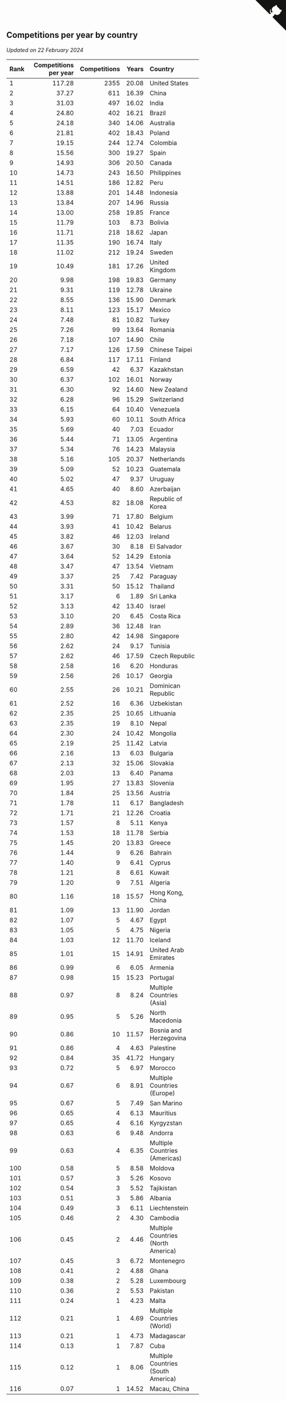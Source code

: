 ## Competitions per year by country

*Updated on 22 February 2024*

| Rank | Competitions per year | Competitions | Years | Country |
| :--- | ---: | ---: | ---: | :--- |
| 1 | 117.28 | 2355 | 20.08 | United States |
| 2 | 37.27 | 611 | 16.39 | China |
| 3 | 31.03 | 497 | 16.02 | India |
| 4 | 24.80 | 402 | 16.21 | Brazil |
| 5 | 24.18 | 340 | 14.06 | Australia |
| 6 | 21.81 | 402 | 18.43 | Poland |
| 7 | 19.15 | 244 | 12.74 | Colombia |
| 8 | 15.56 | 300 | 19.27 | Spain |
| 9 | 14.93 | 306 | 20.50 | Canada |
| 10 | 14.73 | 243 | 16.50 | Philippines |
| 11 | 14.51 | 186 | 12.82 | Peru |
| 12 | 13.88 | 201 | 14.48 | Indonesia |
| 13 | 13.84 | 207 | 14.96 | Russia |
| 14 | 13.00 | 258 | 19.85 | France |
| 15 | 11.79 | 103 | 8.73 | Bolivia |
| 16 | 11.71 | 218 | 18.62 | Japan |
| 17 | 11.35 | 190 | 16.74 | Italy |
| 18 | 11.02 | 212 | 19.24 | Sweden |
| 19 | 10.49 | 181 | 17.26 | United Kingdom |
| 20 | 9.98 | 198 | 19.83 | Germany |
| 21 | 9.31 | 119 | 12.78 | Ukraine |
| 22 | 8.55 | 136 | 15.90 | Denmark |
| 23 | 8.11 | 123 | 15.17 | Mexico |
| 24 | 7.48 | 81 | 10.82 | Turkey |
| 25 | 7.26 | 99 | 13.64 | Romania |
| 26 | 7.18 | 107 | 14.90 | Chile |
| 27 | 7.17 | 126 | 17.59 | Chinese Taipei |
| 28 | 6.84 | 117 | 17.11 | Finland |
| 29 | 6.59 | 42 | 6.37 | Kazakhstan |
| 30 | 6.37 | 102 | 16.01 | Norway |
| 31 | 6.30 | 92 | 14.60 | New Zealand |
| 32 | 6.28 | 96 | 15.29 | Switzerland |
| 33 | 6.15 | 64 | 10.40 | Venezuela |
| 34 | 5.93 | 60 | 10.11 | South Africa |
| 35 | 5.69 | 40 | 7.03 | Ecuador |
| 36 | 5.44 | 71 | 13.05 | Argentina |
| 37 | 5.34 | 76 | 14.23 | Malaysia |
| 38 | 5.16 | 105 | 20.37 | Netherlands |
| 39 | 5.09 | 52 | 10.23 | Guatemala |
| 40 | 5.02 | 47 | 9.37 | Uruguay |
| 41 | 4.65 | 40 | 8.60 | Azerbaijan |
| 42 | 4.53 | 82 | 18.08 | Republic of Korea |
| 43 | 3.99 | 71 | 17.80 | Belgium |
| 44 | 3.93 | 41 | 10.42 | Belarus |
| 45 | 3.82 | 46 | 12.03 | Ireland |
| 46 | 3.67 | 30 | 8.18 | El Salvador |
| 47 | 3.64 | 52 | 14.29 | Estonia |
| 48 | 3.47 | 47 | 13.54 | Vietnam |
| 49 | 3.37 | 25 | 7.42 | Paraguay |
| 50 | 3.31 | 50 | 15.12 | Thailand |
| 51 | 3.17 | 6 | 1.89 | Sri Lanka |
| 52 | 3.13 | 42 | 13.40 | Israel |
| 53 | 3.10 | 20 | 6.45 | Costa Rica |
| 54 | 2.89 | 36 | 12.48 | Iran |
| 55 | 2.80 | 42 | 14.98 | Singapore |
| 56 | 2.62 | 24 | 9.17 | Tunisia |
| 57 | 2.62 | 46 | 17.59 | Czech Republic |
| 58 | 2.58 | 16 | 6.20 | Honduras |
| 59 | 2.56 | 26 | 10.17 | Georgia |
| 60 | 2.55 | 26 | 10.21 | Dominican Republic |
| 61 | 2.52 | 16 | 6.36 | Uzbekistan |
| 62 | 2.35 | 25 | 10.65 | Lithuania |
| 63 | 2.35 | 19 | 8.10 | Nepal |
| 64 | 2.30 | 24 | 10.42 | Mongolia |
| 65 | 2.19 | 25 | 11.42 | Latvia |
| 66 | 2.16 | 13 | 6.03 | Bulgaria |
| 67 | 2.13 | 32 | 15.06 | Slovakia |
| 68 | 2.03 | 13 | 6.40 | Panama |
| 69 | 1.95 | 27 | 13.83 | Slovenia |
| 70 | 1.84 | 25 | 13.56 | Austria |
| 71 | 1.78 | 11 | 6.17 | Bangladesh |
| 72 | 1.71 | 21 | 12.26 | Croatia |
| 73 | 1.57 | 8 | 5.11 | Kenya |
| 74 | 1.53 | 18 | 11.78 | Serbia |
| 75 | 1.45 | 20 | 13.83 | Greece |
| 76 | 1.44 | 9 | 6.26 | Bahrain |
| 77 | 1.40 | 9 | 6.41 | Cyprus |
| 78 | 1.21 | 8 | 6.61 | Kuwait |
| 79 | 1.20 | 9 | 7.51 | Algeria |
| 80 | 1.16 | 18 | 15.57 | Hong Kong, China |
| 81 | 1.09 | 13 | 11.90 | Jordan |
| 82 | 1.07 | 5 | 4.67 | Egypt |
| 83 | 1.05 | 5 | 4.75 | Nigeria |
| 84 | 1.03 | 12 | 11.70 | Iceland |
| 85 | 1.01 | 15 | 14.91 | United Arab Emirates |
| 86 | 0.99 | 6 | 6.05 | Armenia |
| 87 | 0.98 | 15 | 15.23 | Portugal |
| 88 | 0.97 | 8 | 8.24 | Multiple Countries (Asia) |
| 89 | 0.95 | 5 | 5.26 | North Macedonia |
| 90 | 0.86 | 10 | 11.57 | Bosnia and Herzegovina |
| 91 | 0.86 | 4 | 4.63 | Palestine |
| 92 | 0.84 | 35 | 41.72 | Hungary |
| 93 | 0.72 | 5 | 6.97 | Morocco |
| 94 | 0.67 | 6 | 8.91 | Multiple Countries (Europe) |
| 95 | 0.67 | 5 | 7.49 | San Marino |
| 96 | 0.65 | 4 | 6.13 | Mauritius |
| 97 | 0.65 | 4 | 6.16 | Kyrgyzstan |
| 98 | 0.63 | 6 | 9.48 | Andorra |
| 99 | 0.63 | 4 | 6.35 | Multiple Countries (Americas) |
| 100 | 0.58 | 5 | 8.58 | Moldova |
| 101 | 0.57 | 3 | 5.26 | Kosovo |
| 102 | 0.54 | 3 | 5.52 | Tajikistan |
| 103 | 0.51 | 3 | 5.86 | Albania |
| 104 | 0.49 | 3 | 6.11 | Liechtenstein |
| 105 | 0.46 | 2 | 4.30 | Cambodia |
| 106 | 0.45 | 2 | 4.46 | Multiple Countries (North America) |
| 107 | 0.45 | 3 | 6.72 | Montenegro |
| 108 | 0.41 | 2 | 4.88 | Ghana |
| 109 | 0.38 | 2 | 5.28 | Luxembourg |
| 110 | 0.36 | 2 | 5.53 | Pakistan |
| 111 | 0.24 | 1 | 4.23 | Malta |
| 112 | 0.21 | 1 | 4.69 | Multiple Countries (World) |
| 113 | 0.21 | 1 | 4.73 | Madagascar |
| 114 | 0.13 | 1 | 7.87 | Cuba |
| 115 | 0.12 | 1 | 8.06 | Multiple Countries (South America) |
| 116 | 0.07 | 1 | 14.52 | Macau, China |


<a href="https://github.com/JustinTimeCuber/wca_statistics" class="github-corner" aria-label="View source on Github"><svg width="80" height="80" viewBox="0 0 250 250" style="fill:#151513; color:#fff; position: absolute; top: 0; border: 0; right: 0;" aria-hidden="true"><path d="M0,0 L115,115 L130,115 L142,142 L250,250 L250,0 Z"></path><path d="M128.3,109.0 C113.8,99.7 119.0,89.6 119.0,89.6 C122.0,82.7 120.5,78.6 120.5,78.6 C119.2,72.0 123.4,76.3 123.4,76.3 C127.3,80.9 125.5,87.3 125.5,87.3 C122.9,97.6 130.6,101.9 134.4,103.2" fill="currentColor" style="transform-origin: 130px 106px;" class="octo-arm"></path><path d="M115.0,115.0 C114.9,115.1 118.7,116.5 119.8,115.4 L133.7,101.6 C136.9,99.2 139.9,98.4 142.2,98.6 C133.8,88.0 127.5,74.4 143.8,58.0 C148.5,53.4 154.0,51.2 159.7,51.0 C160.3,49.4 163.2,43.6 171.4,40.1 C171.4,40.1 176.1,42.5 178.8,56.2 C183.1,58.6 187.2,61.8 190.9,65.4 C194.5,69.0 197.7,73.2 200.1,77.6 C213.8,80.2 216.3,84.9 216.3,84.9 C212.7,93.1 206.9,96.0 205.4,96.6 C205.1,102.4 203.0,107.8 198.3,112.5 C181.9,128.9 168.3,122.5 157.7,114.1 C157.9,116.9 156.7,120.9 152.7,124.9 L141.0,136.5 C139.8,137.7 141.6,141.9 141.8,141.8 Z" fill="currentColor" class="octo-body"></path></svg></a><style>.github-corner:hover .octo-arm{animation:octocat-wave 560ms ease-in-out}@keyframes octocat-wave{0%,100%{transform:rotate(0)}20%,60%{transform:rotate(-25deg)}40%,80%{transform:rotate(10deg)}}@media (max-width:500px){.github-corner:hover .octo-arm{animation:none}.github-corner .octo-arm{animation:octocat-wave 560ms ease-in-out}}</style>
